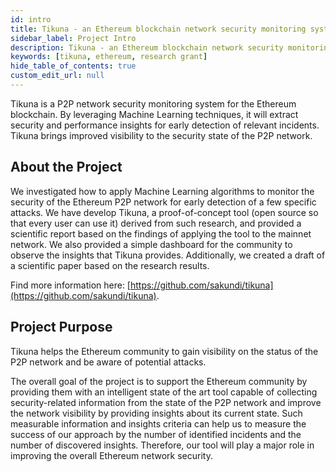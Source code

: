 ```yaml
---
id: intro
title: Tikuna - an Ethereum blockchain network security monitoring system
sidebar_label: Project Intro
description: Tikuna - an Ethereum blockchain network security monitoring system
keywords: [tikuna, ethereum, research grant]
hide_table_of_contents: true
custom_edit_url: null
---
```


Tikuna is a P2P network security monitoring system for the Ethereum blockchain.
By leveraging Machine Learning techniques, it will extract security and performance insights for
early detection of relevant incidents. Tikuna brings improved visibility to the security state
of the P2P network.

## About the Project

We investigated how to apply Machine Learning algorithms to monitor the security of the Ethereum
P2P network for early detection of a few specific attacks. We have develop Tikuna,
a proof-of-concept tool (open source so that every user can use it) derived from such research,
and provided a scientific report based on the findings of applying the tool to the mainnet network.
We also provided a simple dashboard for the community to observe the insights that Tikuna provides.
Additionally, we created a draft of a scientific paper based on the research results.

Find more information here: [https://github.com/sakundi/tikuna](https://github.com/sakundi/tikuna).

## Project Purpose

Tikuna helps the Ethereum community to gain visibility on the status of the P2P network and be aware
of potential attacks.

The overall goal of the project is to support the Ethereum community by providing them with an intelligent
state of the art tool capable of collecting security-related information from the state of the P2P network
and improve the network visibility by providing insights about its current state. Such measurable information
and insights criteria can help us to measure the success of our approach by the number of identified incidents
and the number of discovered insights. Therefore, our tool will play a major role in improving the overall
Ethereum network security.
